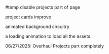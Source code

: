 #temp disable projects part of page

project cards improve

animated background circuitry

a loading animation to load all the assets

06/27/2025: Overhaul Projects part completely
